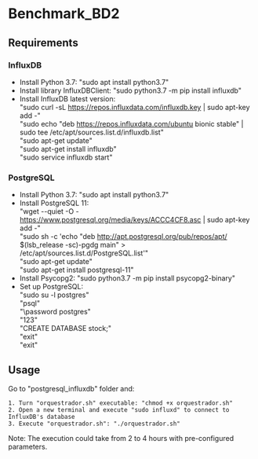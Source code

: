 # Benchmark_BD2
## Requirements
### InfluxDB
- Install Python 3.7: "sudo apt install python3.7"
- Install library InfluxDBClient: "sudo python3.7 -m pip install influxdb"
- Install InfluxDB latest version:  
    "sudo curl -sL https://repos.influxdata.com/influxdb.key | sudo apt-key add -"  
    "sudo echo "deb https://repos.influxdata.com/ubuntu bionic stable" | sudo tee /etc/apt/sources.list.d/influxdb.list"  
    "sudo apt-get update"  
    "sudo apt-get install influxdb"  
    "sudo service influxdb start"  

### PostgreSQL
- Install Python 3.7: "sudo apt install python3.7"  
- Install PostgreSQL 11:  
    "wget --quiet -O - https://www.postgresql.org/media/keys/ACCC4CF8.asc | sudo apt-key add -"  
    "sudo sh -c 'echo "deb http://apt.postgresql.org/pub/repos/apt/ $(lsb_release -sc)-pgdg main" > /etc/apt/sources.list.d/PostgreSQL.list'"  
    "sudo apt-get update"  
    "sudo apt-get install postgresql-11"  
- Install Psycopg2: "sudo python3.7 -m pip install psycopg2-binary"  
- Set up PostgreSQL:  
	"sudo su -l postgres"  
	"psql"  
	"\password postgres"  
	"123"  
	"CREATE DATABASE stock;"  
	"exit"  
	"exit"  

## Usage
Go to "postgresql_influxdb" folder and:  

	1. Turn "orquestrador.sh" executable: "chmod +x orquestrador.sh"  
	2. Open a new terminal and execute "sudo influxd" to connect to InfluxDB's database  
	3. Execute "orquestrador.sh": "./orquestrador.sh"  

Note: The execution could take from 2 to 4 hours with pre-configured parameters.
	
